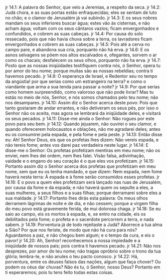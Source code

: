 jr 14.1: A palavra do Senhor, que veio a Jeremias, a respeito da seca.
jr 14.2: Judá chora, e as suas portas estão enfraquecidas; eles se sentam de luto no chão; e o clamor de Jerusalém já vai subindo.
jr 14.3: E os seus nobres mandam os seus inferiores buscar água; estes vão às cisternas, e não acham água; voltam com os seus cântaros vazios; ficam envergonhados e confundidos, e cobrem as suas cabeças.
jr 14.4: Por causa do solo ressecado, pois que não havia chuva sobre a terra, os lavradores ficam envergonhados e cobrem as suas cabeças.
jr 14.5: Pois até a cerva no campo pare, e abandona sua cria, porquanto não há erva.
jr 14.6: E os asnos selvagens se põem nos altos escalvados e, ofegantes, sorvem o ar como os chacais; desfalecem os seus olhos, porquanto não ha erva.
jr 14.7: Posto que as nossas iniqüidades testifiquem contra nós, ó Senhor, opera tu por amor do teu nome; porque muitas são as nossas rebeldias; contra ti havemos pecado.
jr 14.8: Ó esperança de Israel, e Redentor seu no tempo da angústia! por que serias como um estrangeiro na terra? e como o viandante que arma a sua tenda para passar a noite?
jr 14.9: Por que serias como homem surpreendido, como valoroso que não pode livrar? Mas tu estás no meio de nós, Senhor, e nós somos chamados pelo teu nome; não nos desampares.
jr 14.10: Assim diz o Senhor acerca deste povo: Pois que tanto gostaram de andar errantes, e não detiveram os seus pés, por isso o Senhor não os aceita, mas agora se lembrará da iniqüidade deles, e visitará os seus pecados.
jr 14.11: Disse-me ainda o Senhor: Não rogues por este povo para seu bem.
jr 14.12: Quando jejuarem, não ouvirei o seu clamor, e quando oferecerem holocaustos e oblações, não me agradarei deles; antes eu os consumirei pela espada, e pela fome e pela peste.
jr 14.13: Então disse eu: Ah! Senhor Deus, eis que os profetas lhes dizem: Não vereis espada, e não tereis fome; antes vos darei paz verdadeira neste lugar.
jr 14.14: E disse-me o Senhor: Os profetas profetizam mentiras em meu nome; não os enviei, nem lhes dei ordem, nem lhes falei. Visão falsa, adivinhação, vaidade e o engano do seu coração é o que eles vos profetizam.
jr 14.15: Portanto assim diz o Senhor acerca dos profetas que profetizam em meu nome, sem que eu os tenha mandado, e que dizem: Nem espada, nem fome haverá nesta terra: À espada e à fome serão consumidos esses profetas.
jr 14.16: E o povo a quem eles profetizam será lançado nas ruas de Jerusalém, por causa da fome e da espada; e não haverá quem os sepulte a eles, a suas mulheres, a seus filhos e a suas filhas; porque derramarei sobre eles a sua maldade.
jr 14.17: Portanto lhes dirás esta palavra: Os meus olhos derramem lágrimas de noite e de dia, e não cessem; porque a virgem filha do meu povo está gravemente ferida, de mui dolorosa chaga.
jr 14.18: Se eu saio ao campo, eis os mortos à espada, e, se entro na cidade, eis os debilitados pela fome; o profeta e o sacerdote percorrem a terra, e nada sabem.
jr 14.19: Porventura já de todo rejeitaste a Judá? Aborrece a tua alma a Sião? Por que nos feriste, de modo que não há cura para nós? Aguardamos a paz, e não chegou bem algum; e o tempo da cura, e eis o pavor!
jr 14.20: Ah, Senhor! reconhecemos a nossa impiedade e a iniqüidade de nossos pais; pois contra ti havemos pecado.
jr 14.21: Não nos desprezes, por amor do teu nome; não tragas opróbrio sobre o trono da tua glória; lembra-te, e não anules o teu pacto conosco.
jr 14.22: Há, porventura, entre os deuses falsos das nações, algum que faça chover? Ou podem os céus dar chuvas? Não és tu, ó Senhor, nosso Deus? Portanto em ti esperaremos; pois tu tens feito todas estas coisas.
